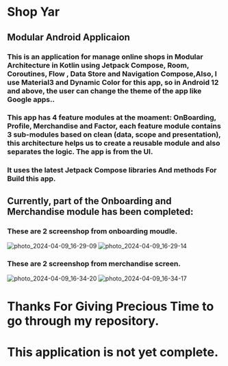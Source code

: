 # Shop Yar
## Modular Android Applicaion
### This is an application for manage online shops in Modular Architecture in Kotlin using Jetpack Compose, Room, Coroutines, Flow , Data Store and Navigation Compose,Also, I use Material3 and Dynamic Color for this app, so in Android 12 and above, the user can change the theme of the app like Google apps..
### This app has 4 feature modules at the moament: OnBoarding, Profile, Merchandise and Factor, each feature module contains 3 sub-modules based on clean (data, scope and presentation), this architecture helps us to create a reusable module and also separates the logic. The app is from the UI. 

### It uses the latest Jetpack Compose libraries And methods For Build this app.

## Currently, part of the Onboarding and Merchandise module has been completed:

### These are 2 screenshop from onboarding moudle.
![photo_2024-04-09_16-29-09](https://github.com/codroid-ir/ShopYar/assets/119420193/54f8d875-4643-43a9-a5bd-731da38e2138)
![photo_2024-04-09_16-29-14](https://github.com/codroid-ir/ShopYar/assets/119420193/af80fb49-be97-49d2-ad1a-da2d4458621a)




### These are 2 screenshop from merchandise screen.
 ![photo_2024-04-09_16-34-20](https://github.com/codroid-ir/ShopYar/assets/119420193/d18dbbf5-8a82-4b8b-9090-4b99e57d80d3)
![photo_2024-04-09_16-34-17](https://github.com/codroid-ir/ShopYar/assets/119420193/33f4d6ed-d8d9-4b2b-99c8-32d36217764b)



# Thanks For Giving Precious Time to go through my repository.

# This application is not yet complete.
